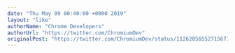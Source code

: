 ```yaml
---
date: "Thu May 09 00:40:00 +0000 2019"
layout: "like"
authorName: "Chrome Developers"
authorUrl: "https://twitter.com/ChromiumDev"
originalPost: "https://twitter.com/ChromiumDev/status/1126285655271567360"
---
```

